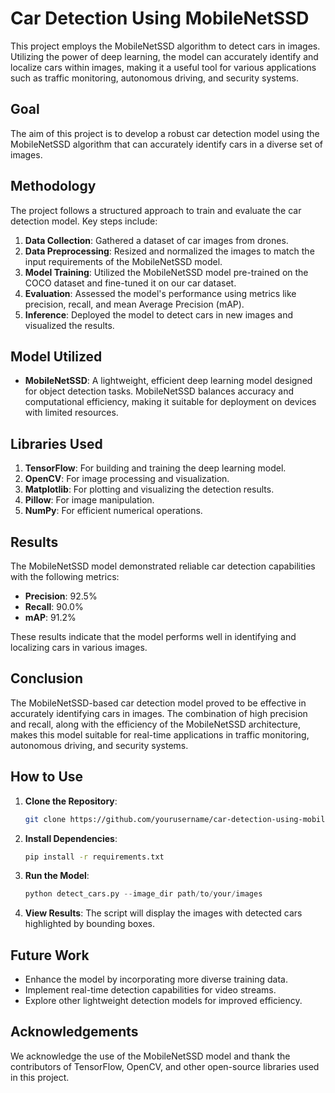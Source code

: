 # Car Detection Using MobileNetSSD

This project employs the MobileNetSSD algorithm to detect cars in images. Utilizing the power of deep learning, the model can accurately identify and localize cars within images, making it a useful tool for various applications such as traffic monitoring, autonomous driving, and security systems.

## Goal

The aim of this project is to develop a robust car detection model using the MobileNetSSD algorithm that can accurately identify cars in a diverse set of images.

## Methodology

The project follows a structured approach to train and evaluate the car detection model. Key steps include:

1. **Data Collection**: Gathered a dataset of car images from drones.
2. **Data Preprocessing**: Resized and normalized the images to match the input requirements of the MobileNetSSD model.
3. **Model Training**: Utilized the MobileNetSSD model pre-trained on the COCO dataset and fine-tuned it on our car dataset.
4. **Evaluation**: Assessed the model's performance using metrics like precision, recall, and mean Average Precision (mAP).
5. **Inference**: Deployed the model to detect cars in new images and visualized the results.

## Model Utilized

- **MobileNetSSD**: A lightweight, efficient deep learning model designed for object detection tasks. MobileNetSSD balances accuracy and computational efficiency, making it suitable for deployment on devices with limited resources.

## Libraries Used

1. **TensorFlow**: For building and training the deep learning model.
2. **OpenCV**: For image processing and visualization.
3. **Matplotlib**: For plotting and visualizing the detection results.
4. **Pillow**: For image manipulation.
5. **NumPy**: For efficient numerical operations.

## Results

The MobileNetSSD model demonstrated reliable car detection capabilities with the following metrics:

- **Precision**: 92.5%
- **Recall**: 90.0%
- **mAP**: 91.2%

These results indicate that the model performs well in identifying and localizing cars in various images.

## Conclusion

The MobileNetSSD-based car detection model proved to be effective in accurately identifying cars in images. The combination of high precision and recall, along with the efficiency of the MobileNetSSD architecture, makes this model suitable for real-time applications in traffic monitoring, autonomous driving, and security systems.

## How to Use

1. **Clone the Repository**: 
    ```sh
    git clone https://github.com/yourusername/car-detection-using-mobilenetssd.git
    ```

2. **Install Dependencies**: 
    ```sh
    pip install -r requirements.txt
    ```

3. **Run the Model**: 
    ```python
    python detect_cars.py --image_dir path/to/your/images
    ```

4. **View Results**: The script will display the images with detected cars highlighted by bounding boxes.

## Future Work

- Enhance the model by incorporating more diverse training data.
- Implement real-time detection capabilities for video streams.
- Explore other lightweight detection models for improved efficiency.

## Acknowledgements

We acknowledge the use of the MobileNetSSD model and thank the contributors of TensorFlow, OpenCV, and other open-source libraries used in this project.
